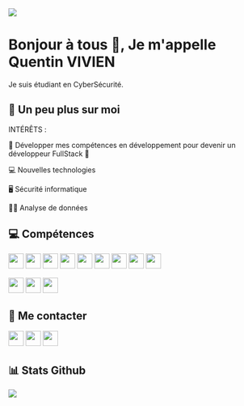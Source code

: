 <img src="https://visitcount.itsvg.in/api?id=quentinvvn&label=Profile%20Views&color=12&icon=0&pretty=true" />


# Bonjour à tous 👋, Je m'appelle Quentin VIVIEN
Je suis étudiant en CyberSécurité.


## 💫 Un peu plus sur moi
INTÉRÊTS : 
<p> 🤩 Développer mes compétences en développement pour devenir un développeur FullStack 🤩 </p>
<p> 💻 Nouvelles technologies </p>
<p> 🖥 Sécurité informatique </p>
<p> 👨‍🏫 Analyse de données </p>

## 💻 Compétences 
<p>
<img src="https://img.shields.io/badge/C-00599C?style=for-the-badge&logo=c&logoColor=white" style="margin-bottom: 4px;" height="30px">
<img src="https://img.shields.io/badge/C%2B%2B-00599C?style=for-the-badge&logo=c%2B%2B&logoColor=white" style="margin-bottom: 4px;" height="30px">
<img src="https://img.shields.io/badge/html5-%23E34F26.svg?style=for-the-badge&logo=html5&logoColor=white" style="margin-bottom: 4px;" height="30px">
<img src="https://img.shields.io/badge/css3-%231572B6.svg?style=for-the-badge&logo=css3&logoColor=white" style="margin-bottom: 4px;" height="30px">
<img src="https://img.shields.io/badge/PHP-777BB4?style=for-the-badge&logo=php&logoColor=white" style="margin-bottom: 4px;" height="30px">
<img src="https://img.shields.io/badge/MySQL-00000F?style=for-the-badge&logo=mysql&logoColor=white" style="margin-bottom: 4px;" height="30px">
<img src="https://img.shields.io/badge/python-3670A0?style=for-the-badge&logo=python&logoColor=ffdd54" style="margin-bottom: 4px;" height="30px">
<img src="https://img.shields.io/badge/javascript-%23323330.svg?style=for-the-badge&logo=javascript&logoColor=%23F7DF1E" style="margin-bottom: 4px;" height="30px">
<img src="https://img.shields.io/badge/Java-ED8B00?style=for-the-badge&logo=java&logoColor=white" style="margin-bottom: 4px;" height="30px">
</p>
<p>
<img src="https://img.shields.io/badge/Unity-100000?style=for-the-badge&logo=unity&logoColor=white" style="margin-bottom: 4px;" height="30px">
<img src="https://img.shields.io/badge/-ReactJs-61DAFB?logo=react&logoColor=white&style=for-the-badge" style="margin-bottom: 4px;" height="30px">
<img src="https://img.shields.io/badge/Made%20with-Jupyter-orange?style=for-the-badge&logo=Jupyter" style="margin-bottom: 4px;" height="30px">
</p>



## 👥 Me contacter 
<p>
<a href="https://www.instagram.com/quentin.codes"><img src="https://img.shields.io/badge/Instagram-%23E4405F.svg?style=for-the-badge&logo=Instagram&logoColor=white" style="margin-bottom: 4px;" height="30px" target="_blank"></a>
<a href="https://www.quentin-vivien.fr#contact"><img src="https://img.shields.io/badge/website-000000?style=for-the-badge&logo=About.me&logoColor=white" style="margin-bottom: 4px;" height="30px" target="_blank"></a>
  <a href="https://discord.gg/Rb33t5yfcu"><img src="https://img.shields.io/badge/Discord-7289DA?style=for-the-badge&logo=discord&logoColor=white" style="margin-bottom: 4px;" height="30px" target="_blank"></a>
</p>


## 📊 Stats Github
<p><img src="https://github-readme-stats.vercel.app/api/top-langs/?username=quentinvvn&theme=blue-green"><p>
